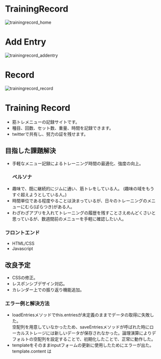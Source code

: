 # TrainingRecord
![trainingrecord_home](https://github.com/SomaTomita/TrainingRecord/assets/134721775/4e206f6a-31f9-4523-9289-024c921e9a29)
# Add Entry
![trainingrecord_addentry](https://github.com/SomaTomita/TrainingRecord/assets/134721775/3164e21f-bde0-431c-8abe-6a969ea28842)
# Record
![trainingrecord_record](https://github.com/SomaTomita/TrainingRecord/assets/134721775/011ba57f-6114-4256-a946-41823f4768c5)



# Training Record
 - 筋トレメニューの記録サイトです。
 - 種目、回数、セット数、重量、時間を記録できます。
 - twitterで共有し、努力の証を残せます。

## 目指した課題解決
- 手軽なメニュー記録によるトレーニング時間の最適化、強度の向上。
  ### ペルソナ
- 趣味で、既に継続的にジムに通い、筋トレをしている人。 (趣味の域をもうすぐ超えようとしている人。)
- 時間単位である程度やることは決まっているが、日々のトレーニングのメニューにむら(ばらつき)がある人。
- わざわざアプリを入れてトレーニングの履歴を残すことさえめんどくさいと思っているが、数週間前のメニューを手軽に確認したい人。

### フロントエンド
- HTML/CSS
- Javascript

## 改良予定
- CSSの修正。
- レスポンシブデザイン対応。
- カレンダー上での振り返り機能追加。

### エラー例と解決方法
- loadEntriesメソッドでthis.entriesが未定義のままでデータの取得に失敗した。    
空配列を用意していなかったため、saveEntriesメソッドが呼ばれた時にローカルストレージには新しいデータが保存されなかった。論理演算によりデフォルトの空配列を設定することで、初期化したことで、正常に動作した。
- templateをそのままinputフォームの更新に使用したためにエラーが出た。     
template.content は <template> 要素内のコンテンツを表す DOM ツリーのフラグメントで、これは直接操作できず、そのままでは参照や操作ができない。そのため、template.content から新しい行の要素(rowHtml()の<tr>)を取得し、一時的に変数(row)へ格納。一時的に変数としてrowを使うことで、後続の操作や参照において、template内の特定の要素にアクセスできるようにした。
- .querySelectorAllで行要素全てを削除できなかった。    
最初はそれぞれの行要素を取得できていなかったため、既存の行は削除されずに残ってしまい、新しい行が追加されるたびに古い行と重複して表示された。.forEachで取得したすべての行要素に対して削除操作を行なったことで適切に作動した。

### 工夫した点
- データの追加・削除・更新のリアルタイムな反映    
updateView メソッド内で、this.entries の変更に応じて表の内容を動的に更新され、データの変更が発生した際はupdateView メソッドが呼び出され表内の行が新しいデータの追加や削除が行えます。これにより、ユーザーが操作したデータの変更が即座に表示されるため、使いやすくインタラクティブなUIを実現しています。

- ローカルストレージの活用    
データの永続性を確保するために、localStorage を使用してデータをブラウザのローカルストレージに保存しています。loadEntries メソッドでデータを読み込み、saveEntries メソッドでデータを保存しています。これにより、ブラウザをリロードしたりページを閉じたりしても、データが保持され、再度アクセスした際にデータが復元されるようになります。ユーザーがデータを入力した状態でページを閉じたり、リロードしたりしても、以前のデータが保持されるため、使いやすいアプリケーションとなっています。

- templateを使用した動的な行の生成    
addRow 関数では、templateを使用して新しい行の要素を動的に生成しています。TrainingRecord.rowHtmlメソッドで定義されたtemplateを元に、新しい行要素の作成により、コードを再利用できるようにし、行の追加や更新時簡単に要素を作成できるようになっています。

- 入力フォームにおけるイベントリスナーの活用     
各入力フォームには、変更があった場合にデータを更新するためのイベントリスナーが設定されています。changeイベントを監視し、その値をデータに反映し、変更時にはsaveEntries メソッドを呼び出してデータの保存を行います。よってユーザーの操作に応じてデータが適切に更新されます。

- 配列の要素の削除にfilterメソッドを活用    
deleteEntryメソッドでは、.filterメソッド使用し、与えられた dataToDelete と等しくない要素のみを抽出し、新しい配列として再構築しています。つまり、削除対象のデータ以外はそのまま保持されるため、特定の要素を削除しながらも、他のデータを保持し続けることができます。
